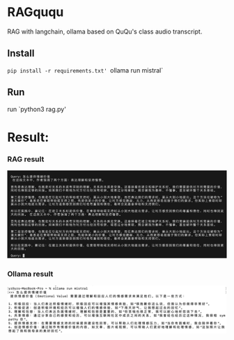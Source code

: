# RAGququ
RAG with langchain, ollama based on QuQu's class audio transcript.

## Install
`pip install -r requirements.txt'
`ollama run mistral`

## Run
run `python3 rag.py'

# Result:
### RAG result
![RAG result](images/rag.png)
### Ollama result
![Ollama no RAG result](images/ollama.png)
